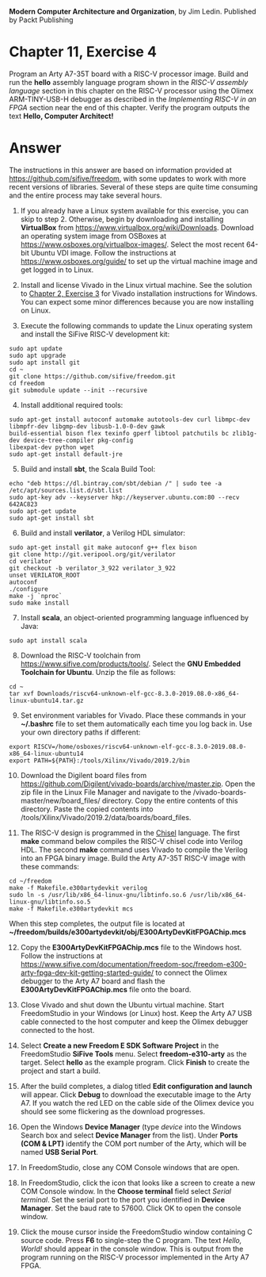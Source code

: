 __Modern Computer Architecture and Organization__, by Jim Ledin. Published by Packt Publishing
# Chapter 11, Exercise 4

Program an Arty A7-35T board with a RISC-V processor image. Build and run the **hello** assembly language program shown in the *RISC-V assembly language* section in this chapter on the RISC-V processor using the Olimex ARM-TINY-USB-H debugger as described in the *Implementing RISC-V in an FPGA* section near the end of this chapter. Verify the program outputs the text **Hello, Computer Architect!**

# Answer
The instructions in this answer are based on information provided at https://github.com/sifive/freedom, with some updates to work with more recent versions of libraries. Several of these steps are quite time consuming and the entire process may take several hours.

1. If you already have a Linux system available for this exercise, you can skip to step 2. Otherwise, begin by downloading and installing **VirtualBox** from https://www.virtualbox.org/wiki/Downloads. Download an operating system image from OSBoxes at https://www.osboxes.org/virtualbox-images/. Select the most recent 64-bit Ubuntu VDI image. Follow the instructions at https://www.osboxes.org/guide/ to set up the virtual machine image and get logged in to Linux.

1. Install and license Vivado in the Linux virtual machine. See the solution to [Chapter 2, Exercise 3](../../Chapter%20%202%20-%20Digital%20Logic/Answers%20to%20Exercises/Ex__3_vhdl_setup.md) for Vivado installation instructions for Windows. You can expect some minor differences because you are now installing on Linux.

1. Execute the following commands to update the Linux operating system and install the SiFive RISC-V development kit:
```
sudo apt update
sudo apt upgrade
sudo apt install git
cd ~
git clone https://github.com/sifive/freedom.git
cd freedom
git submodule update --init --recursive
```

4. Install additional required tools:
```
sudo apt-get install autoconf automake autotools-dev curl libmpc-dev libmpfr-dev libgmp-dev libusb-1.0-0-dev gawk
build-essential bison flex texinfo gperf libtool patchutils bc zlib1g-dev device-tree-compiler pkg-config
libexpat-dev python wget
sudo apt-get install default-jre
```

5. Build and install **sbt**, the Scala Build Tool:
```
echo "deb https://dl.bintray.com/sbt/debian /" | sudo tee -a /etc/apt/sources.list.d/sbt.list
sudo apt-key adv --keyserver hkp://keyserver.ubuntu.com:80 --recv 642AC823
sudo apt-get update
sudo apt-get install sbt
```

6. Build and install **verilator**, a Verilog HDL simulator:
```
sudo apt-get install git make autoconf g++ flex bison
git clone http://git.veripool.org/git/verilator
cd verilator
git checkout -b verilator_3_922 verilator_3_922
unset VERILATOR_ROOT
autoconf
./configure
make -j `nproc`
sudo make install
```

7. Install **scala**, an object-oriented programming language influenced by Java:
```
sudo apt install scala
```

8. Download the RISC-V toolchain from https://www.sifive.com/products/tools/. Select the **GNU Embedded Toolchain for Ubuntu**. Unzip the file as follows:
```
cd ~
tar xvf Downloads/riscv64-unknown-elf-gcc-8.3.0-2019.08.0-x86_64-linux-ubuntu14.tar.gz
```

9. Set environment variables for Vivado. Place these commands in your **~/.bashrc** file to set them automatically each time you log back in. Use your own directory paths if different:
```
export RISCV=/home/osboxes/riscv64-unknown-elf-gcc-8.3.0-2019.08.0-x86_64-linux-ubuntu14
export PATH=${PATH}:/tools/Xilinx/Vivado/2019.2/bin
```

10. Download the Digilent board files from https://github.com/Digilent/vivado-boards/archive/master.zip. Open the zip file in the Linux File Manager and navigate to the /vivado-boards-master/new/board_files/ directory. Copy the entire contents of this directory. Paste the copied contents into /tools/Xilinx/Vivado/2019.2/data/boards/board_files.

11. The RISC-V design is programmed in the [Chisel](https://www.chisel-lang.org/) language. The first **make** command below compiles the RISC-V chisel code into Verilog HDL. The second **make** command uses Vivado to compile the Verilog into an FPGA binary image. Build the Arty A7-35T RISC-V image with these commands:
```
cd ~/freedom
make -f Makefile.e300artydevkit verilog
sudo ln -s /usr/lib/x86_64-linux-gnu/libtinfo.so.6 /usr/lib/x86_64-linux-gnu/libtinfo.so.5
make -f Makefile.e300artydevkit mcs
```

When this step completes, the output file is located at **~/freedom/builds/e300artydevkit/obj/E300ArtyDevKitFPGAChip.mcs**

12. Copy the **E300ArtyDevKitFPGAChip.mcs** file to the Windows host. Follow the instructions at  https://www.sifive.com/documentation/freedom-soc/freedom-e300-arty-fpga-dev-kit-getting-started-guide/ to connect the Olimex debugger to the Arty A7 board and flash the **E300ArtyDevKitFPGAChip.mcs** file onto the board.

13. Close Vivado and shut down the Ubuntu virtual machine. Start FreedomStudio in your Windows (or Linux) host. Keep the Arty A7 USB cable connected to the host computer and keep the Olimex debugger connected to the host.

14. Select **Create a new Freedom E SDK Software Project** in the FreedomStudio **SiFive Tools** menu. Select **freedom-e310-arty** as the target. Select **hello** as the example program. Click **Finish** to create the project and start a build.

15. After the build completes, a dialog titled **Edit configuration and launch** will appear. Click **Debug** to download the executable image to the Arty A7. If you watch the red LED on the cable side of the Olimex device you should see some flickering as the download progresses.

16. Open the Windows **Device Manager** (type *device* into the Windows Search box and select **Device Manager** from the list). Under **Ports (COM & LPT)** identify the COM port number of the Arty, which will be named **USB Serial Port**.

17. In FreedomStudio, close any COM Console windows that are open.

18. In FreedomStudio, click the icon that looks like a screen to create a new COM Console window. In the **Choose terminal** field select *Serial terminal*. Set the serial port to the port you identified in **Device Manager**. Set the baud rate to 57600. Click OK to open the console window.

19. Click the mouse cursor inside the FreedomStudio window containing C source code. Press **F6** to single-step the C program. The text *Hello, World!* should appear in the console window. This is output from the program running on the RISC-V processor implemented in the Arty A7 FPGA.
